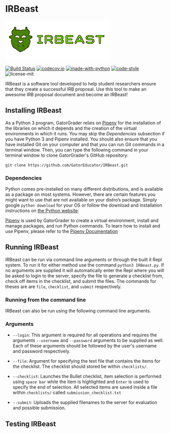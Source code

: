 # IRBeast

![IRBeast](static/beast.png "The IRBeast Logo")

[![Build Status](https://api.travis-ci.com/GatorEducator/IRBeast.svg?branch=master)](https://travis-ci.com/GatorEducator/IRBeast)
[![codecov.io](http://codecov.io/github/GatorEducator/IRBeast/coverage.svg?branch=master)](http://codecov.io/github/GatorEducator/IRBeast?branch=master)
[![made-with-python](https://img.shields.io/badge/Made%20with-Python-orange.svg)](https://www.python.org/)
[![code-style](https://img.shields.io/badge/code%20style-black-000000.svg)](https://github.com/ambv/black)
![license-mit](https://img.shields.io/github/license/GatorEducator/IRBeast.svg)

IRBeast is a software tool developed to help student researchers ensure that they
create a successful IRB proposal. Use this tool to make an awesome IRB proposal
document and become an IRBeast!

## Installing IRBeast

As a Python 3 program, GatorGrader relies on
[Pipenv](https://github.com/pypa/pipenv) for the installation of the libraries
on which it depends and the creation of the virtual environments in which it
runs. You may skip the *Dependencies* subsection if you have Python 3 and Pipenv
installed. You should also ensure that you have installed Git on your computer
and that you can run Git commands in a terminal window. Then, you can type the
following command in your terminal window to clone GatorGrader's GitHub
repository:

```
git clone https://github.com/GatorEducator/IRBeast.git
```

### Dependencies

Python comes pre-installed on many different distributions, and is available as
a package on most systems. However, there are certain features you might want
to use that are not available on your distro’s package. Simply google `python
download` for your OS or follow the download and installation instructions on
[the Python website](https://www.python.org/).

[Pipenv](https://github.com/pypa/pipenv) is used by GatorGrader to create a
virtual environment, install and manage packages, and run Python commands. To
learn how to install and use Pipenv, please refer to the [Pipenv
Documentation](https://pipenv.readthedocs.io/en/latest/install/)

## Running IRBeast

IRBeast can be run via command line arguments or through the built it Repl system.
To run it for either method use the command `python3 IRBeast.py`. If no arguments
are supplied it will automatically enter the Repl where you will be asked to login
to the server, specify the file to generate a checklist from, check off items in
the checklist, and submit the files. The commands for theses are are `file`,
`checklist`, and `submit` respectively.

### Running from the command line

IRBeast can also be run using the following command line arguments.

### Arguments

* `--login`: This argument is required for all operations and requires the
  arguments `--username` and `--password` arguments to be supplied as well. Each
  of these arguments should be followed by the user's username and password
  respectively.

* `--file`: Argument for specifying the text file that contains the items for the
  checklist. The checklist should stored be within `checklists/`.

* `--checklist`: Launches the Bullet checklist, item selection is performed using
  `space bar` while the item is highlighted and `Enter` is used to specify the end
  of selection. All selected items are saved inside a file within `checklists/`
  called `submission_checklist.txt`

* `--submit`: Uploads the supplied filenames to the server for evaluation and
  possible submission.

## Testing IRBeast
